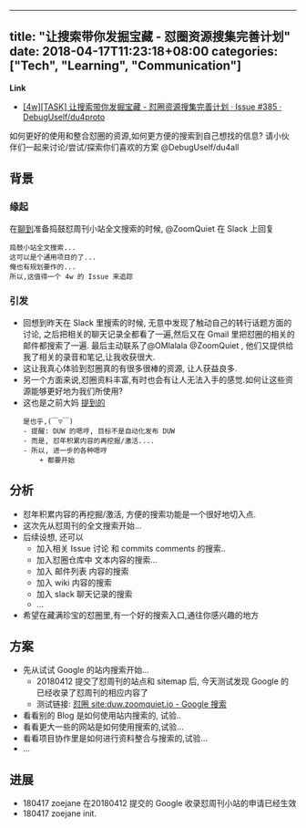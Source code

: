 
---
title: "让搜索带你发掘宝藏 - 怼圈资源搜集完善计划"
date: 2018-04-17T11:23:18+08:00
categories: ["Tech", "Learning", "Communication"]
---

**Link**

- [[4w][TASK] 让搜索带你发掘宝藏 - 怼圈资源搜集完善计划 · Issue #385 · DebugUself/du4proto](https://github.com/DebugUself/du4proto/issues/385)

如何更好的使用和整合怼圈的资源,如何更方便的搜索到自己想找的信息?
请小伙伴们一起来讨论/尝试/探索你们喜欢的方案 @DebugUself/du4all 

## 背景

### 缘起
在[聊到](https://github.com/DebugUself/du4proto/issues/380)准备捣鼓怼周刊小站全文搜索的时候,
@ZoomQuiet 在 Slack 上回复

```
捣鼓小站全文搜索...
这可以是个通用项目的了...
俺也有规划要作的...
所以,这值得一个 4w 的 Issue 来追踪
```

### 引发

- 回想到昨天在 Slack 里搜索的时候, 无意中发现了触动自己的转行话题方面的讨论, 之后把相关的聊天记录全都看了一遍,然后又在 Gmail 里把怼圈的相关的邮件都搜索了一遍. 最后主动联系了@OMlalala 
 @ZoomQuiet , 他们又提供给我了相关的录音和笔记,让我收获很大.
- 这让我真心体验到怼圈真的有很多很棒的资源, 让人获益良多.
- 另一个方面来说,怼圈资料丰富,有时也会有让人无法入手的感觉.如何让这些资源能够更好地为我们所使用?
- 这也是之前大妈 [提到的](https://github.com/DebugUself/du4proto/issues/381#issuecomment-381327439)
    ```
    是也乎,(￣▽￣)
    - 提醒: DUW 的嗯哼, 目标不是自动化发布 DUW 
    - 而是, 怼年积累内容的再挖掘/激活....
    - 所以, 进一步的各种嗯哼
        + 都要开始
    ```

## 分析

- 怼年积累内容的再挖掘/激活, 方便的搜索功能是一个很好地切入点.
- 这次先从怼周刊的全文搜索开始...
- 后续设想, 还可以
    - 加入相关 Issue 讨论 和 commits comments 的搜索..
    - 加入怼圈仓库中 文本内容的搜索...
    - 加入 邮件列表 内容的搜索
    - 加入 wiki 内容的搜索
    - 加入 slack 聊天记录的搜索 
    - ...
- 希望在藏满珍宝的怼圈里,有一个好的搜索入口,通往你感兴趣的地方


## 方案

- 先从试试 Google 的站内搜索开始...
    - 20180412 提交了怼周刊的站点和 sitemap 后, 今天测试发现 Google 的已经收录了怼周刊的相应内容了
    - 测试链接: [怼圈 site:duw.zoomquiet.io - Google 搜索](https://www.google.com/search?newwindow=1&safe=strict&source=hp&ei=6g_WWr3XFYSl8QWcvanIAQ&q=%E6%80%BC%E5%9C%88+site%3Aduw.zoomquiet.io&oq=%E6%80%BC%E5%9C%88+site%3Aduw.zoomquiet.io&gs_l=psy-ab.3...14647.20035.0.20238.29.23.0.0.0.0.708.2940.7j7j1j1j6-1.17.0....0...1c.1j4.64.psy-ab..13.1.92.0..33i160k1.0.dkua8hyjr3c)
- 看看别的 Blog 是如何使用站内搜索的, 试验..
- 看看更大一些的网站是如何使用搜索的,试验...
- 看看项目协作里是如何进行资料整合与搜索的,试验...
- ...

## 进展

- 180417 zoejane 在20180412 提交的 Google 收录怼周刊小站的申请已经生效
- 180417 zoejane init.




